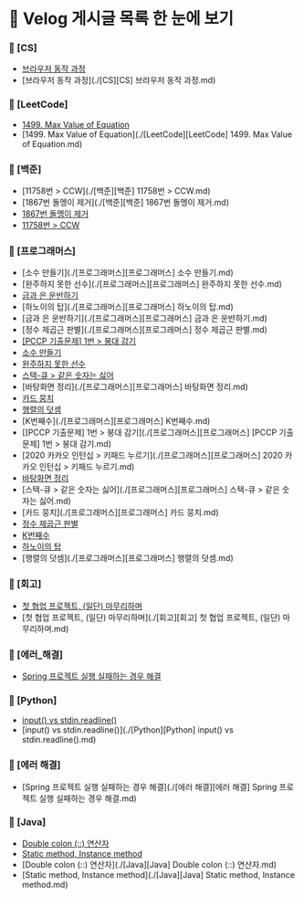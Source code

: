 # 📌 Velog 게시글 목록 한 눈에 보기
### 📁 [CS]
- [브라우저 동작 과정](./[CS][CS]_브라우저_동작_과정.md)  
- [브라우저 동작 과정](./[CS][CS] 브라우저 동작 과정.md)  
### 📁 [LeetCode]
- [1499. Max Value of Equation](./[LeetCode][LeetCode]_1499._Max_Value_of_Equation.md)  
- [1499. Max Value of Equation](./[LeetCode][LeetCode] 1499. Max Value of Equation.md)  
### 📁 [백준]
- [11758번 > CCW](./[백준][백준] 11758번 > CCW.md)  
- [1867번 돌멩이 제거](./[백준][백준] 1867번 돌멩이 제거.md)  
- [1867번 돌멩이 제거](./[백준][백준]_1867번_돌멩이_제거.md)  
- [11758번 > CCW](./[백준][백준]_11758번_>_CCW.md)  
### 📁 [프로그래머스]
- [소수 만들기](./[프로그래머스][프로그래머스] 소수 만들기.md)  
- [완주하지 못한 선수](./[프로그래머스][프로그래머스] 완주하지 못한 선수.md)  
- [금과 은 운반하기](./[프로그래머스][프로그래머스]_금과_은_운반하기.md)  
- [하노이의 탑](./[프로그래머스][프로그래머스] 하노이의 탑.md)  
- [금과 은 운반하기](./[프로그래머스][프로그래머스] 금과 은 운반하기.md)  
- [정수 제곱근 판별](./[프로그래머스][프로그래머스] 정수 제곱근 판별.md)  
- [[PCCP 기출문제] 1번 > 붕대 감기](./[프로그래머스][프로그래머스]_[PCCP_기출문제]_1번_>_붕대_감기.md)  
- [소수 만들기](./[프로그래머스][프로그래머스]_소수_만들기.md)  
- [완주하지 못한 선수](./[프로그래머스][프로그래머스]_완주하지_못한_선수.md)  
- [스택-큐 > 같은 숫자는 싫어](./[프로그래머스][프로그래머스]_스택-큐_>_같은_숫자는_싫어.md)  
- [바탕화면 정리](./[프로그래머스][프로그래머스] 바탕화면 정리.md)  
- [카드 뭉치](./[프로그래머스][프로그래머스]_카드_뭉치.md)  
- [행렬의 덧셈](./[프로그래머스][프로그래머스]_행렬의_덧셈.md)  
- [K번째수](./[프로그래머스][프로그래머스] K번째수.md)  
- [[PCCP 기출문제] 1번 > 붕대 감기](./[프로그래머스][프로그래머스] [PCCP 기출문제] 1번 > 붕대 감기.md)  
- [2020 카카오 인턴십 > 키패드 누르기](./[프로그래머스][프로그래머스] 2020 카카오 인턴십 > 키패드 누르기.md)  
- [바탕화면 정리](./[프로그래머스][프로그래머스]_바탕화면_정리.md)  
- [스택-큐 > 같은 숫자는 싫어](./[프로그래머스][프로그래머스] 스택-큐 > 같은 숫자는 싫어.md)  
- [카드 뭉치](./[프로그래머스][프로그래머스] 카드 뭉치.md)  
- [정수 제곱근 판별](./[프로그래머스][프로그래머스]_정수_제곱근_판별.md)  
- [K번째수](./[프로그래머스][프로그래머스]_K번째수.md)  
- [하노이의 탑](./[프로그래머스][프로그래머스]_하노이의_탑.md)  
- [행렬의 덧셈](./[프로그래머스][프로그래머스] 행렬의 덧셈.md)  
### 📁 [회고]
- [첫 협업 프로젝트, (일단) 마무리하며](./[회고][회고]_첫_협업_프로젝트,_(일단)_마무리하며.md)  
- [첫 협업 프로젝트, (일단) 마무리하며](./[회고][회고] 첫 협업 프로젝트, (일단) 마무리하며.md)  
### 📁 [에러_해결]
- [Spring 프로젝트 실행 실패하는 경우 해결](./[에러_해결][에러_해결]_Spring_프로젝트_실행_실패하는_경우_해결.md)  
### 📁 [Python]
- [input() vs stdin.readline()](./[Python][Python]_input()_vs_stdin.readline().md)  
- [input() vs stdin.readline()](./[Python][Python] input() vs stdin.readline().md)  
### 📁 [에러 해결]
- [Spring 프로젝트 실행 실패하는 경우 해결](./[에러 해결][에러 해결] Spring 프로젝트 실행 실패하는 경우 해결.md)  
### 📁 [Java]
- [Double colon (::) 연산자](./[Java][Java]_Double_colon_(::)_연산자.md)  
- [Static method, Instance method](./[Java][Java]_Static_method,_Instance_method.md)  
- [Double colon (::) 연산자](./[Java][Java] Double colon (::) 연산자.md)  
- [Static method, Instance method](./[Java][Java] Static method, Instance method.md)  
